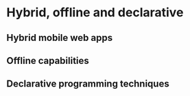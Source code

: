 # Hybrid, offline and declarative

## Hybrid mobile web apps

## Offline capabilities

## Declarative programming techniques
